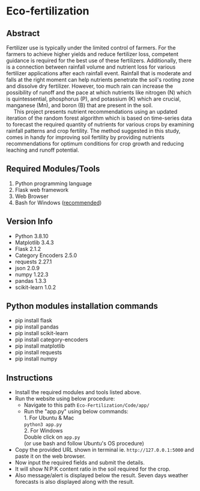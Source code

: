 # Eco-fertilization

## Abstract

Fertilizer use is typically under the limited control of farmers. For the farmers to achieve higher yields and reduce fertilizer loss, competent guidance is required for the best use of these fertilizers. Additionally, there is a connection between rainfall volume and nutrient loss for various fertilizer applications after each rainfall event. Rainfall that is moderate and falls at the right moment can help nutrients penetrate the soil's rooting zone and dissolve dry fertilizer. However, too much rain can increase the possibility of runoff and the pace at which nutrients like nitrogen (N) which is quintessential, phosphorus (P), and potassium (K) which are crucial, manganese (Mn), and boron (B) that are present in the soil. <br>
&nbsp;&nbsp;&nbsp;&nbsp; This project presents nutrient recommendations using an updated iteration of the random forest algorithm which is based on time-series data to forecast the required quantity of nutrients for various crops by examining rainfall patterns and crop fertility. The method suggested in this study, comes in handy for improving soil fertility by providing nutrients recommendations for optimum conditions for crop growth and reducing leaching and runoff potential.

## Required Modules/Tools

1. Python programming language
2. Flask web framework
3. Web Browser
4. Bash for Windows ([recommended](https://www.howtogeek.com/249966/how-to-install-and-use-the-linux-bash-shell-on-windows-10/))

## Version Info

- Python 3.8.10
- Matplotlib 3.4.3
- Flask 2.1.2
- Category Encoders 2.5.0
- requests 2.27.1
- json 2.0.9
- numpy 1.22.3
- pandas 1.3.3
- scikit-learn 1.0.2

## Python modules installation commands

- pip install flask
- pip install pandas
- pip install scikit-learn
- pip install category-encoders
- pip install matplotlib
- pip install requests
- pip install numpy

## Instructions

- Install the required modules and tools listed above.
- Run the website using below procedure:
  - Navigate to this path `Eco-Fertilization/Code/app/`
  - Run the "app.py" using below commands: <br> 1. For Ubuntu & Mac <br>
    `python3 app.py` <br> 2. For Windows <br>
    Double click on `app.py` <br>
    (or use bash and follow Ubuntu's OS procedure) <br>
- Copy the provided URL shown in terminal ie. `http://127.0.0.1:5000` and paste it on the web browser.
- Now input the required fields and submit the details.
- It will show N:P:K content ratio in the soil required for the crop.
- Also message/alert is displayed below the result. Seven days weather forecasts is also displayed along with the result.
